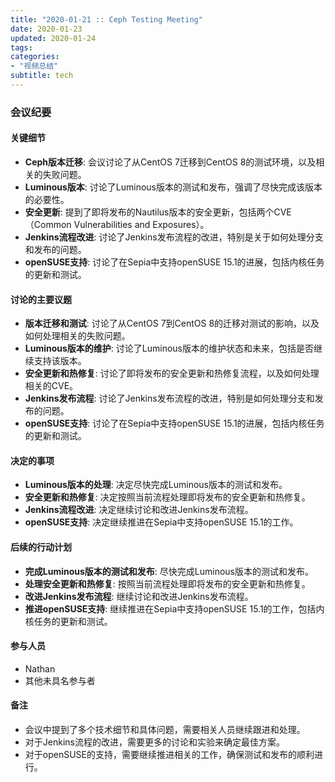```yaml
---
title: "2020-01-21 :: Ceph Testing Meeting"
date: 2020-01-23
updated: 2020-01-24
tags:
categories:
- "视频总结"
subtitle: tech
---
```



### 会议纪要

#### 关键细节
- **Ceph版本迁移**: 会议讨论了从CentOS 7迁移到CentOS 8的测试环境，以及相关的失败问题。
- **Luminous版本**: 讨论了Luminous版本的测试和发布，强调了尽快完成该版本的必要性。
- **安全更新**: 提到了即将发布的Nautilus版本的安全更新，包括两个CVE（Common Vulnerabilities and Exposures）。
- **Jenkins流程改进**: 讨论了Jenkins发布流程的改进，特别是关于如何处理分支和发布的问题。
- **openSUSE支持**: 讨论了在Sepia中支持openSUSE 15.1的进展，包括内核任务的更新和测试。

#### 讨论的主要议题
- **版本迁移和测试**: 讨论了从CentOS 7到CentOS 8的迁移对测试的影响，以及如何处理相关的失败问题。
- **Luminous版本的维护**: 讨论了Luminous版本的维护状态和未来，包括是否继续支持该版本。
- **安全更新和热修复**: 讨论了即将发布的安全更新和热修复流程，以及如何处理相关的CVE。
- **Jenkins发布流程**: 讨论了Jenkins发布流程的改进，特别是如何处理分支和发布的问题。
- **openSUSE支持**: 讨论了在Sepia中支持openSUSE 15.1的进展，包括内核任务的更新和测试。

#### 决定的事项
- **Luminous版本的处理**: 决定尽快完成Luminous版本的测试和发布。
- **安全更新和热修复**: 决定按照当前流程处理即将发布的安全更新和热修复。
- **Jenkins流程改进**: 决定继续讨论和改进Jenkins发布流程。
- **openSUSE支持**: 决定继续推进在Sepia中支持openSUSE 15.1的工作。

#### 后续的行动计划
- **完成Luminous版本的测试和发布**: 尽快完成Luminous版本的测试和发布。
- **处理安全更新和热修复**: 按照当前流程处理即将发布的安全更新和热修复。
- **改进Jenkins发布流程**: 继续讨论和改进Jenkins发布流程。
- **推进openSUSE支持**: 继续推进在Sepia中支持openSUSE 15.1的工作，包括内核任务的更新和测试。

#### 参与人员
- Nathan
- 其他未具名参与者

#### 备注
- 会议中提到了多个技术细节和具体问题，需要相关人员继续跟进和处理。
- 对于Jenkins流程的改进，需要更多的讨论和实验来确定最佳方案。
- 对于openSUSE的支持，需要继续推进相关的工作，确保测试和发布的顺利进行。
